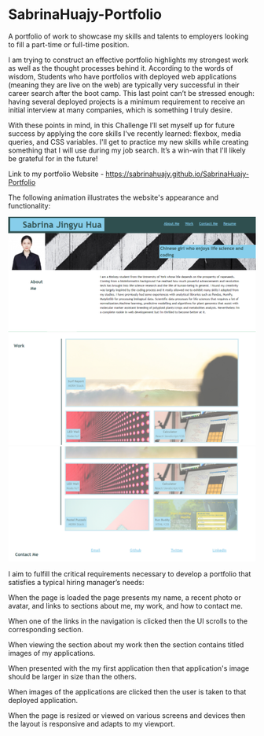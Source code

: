 # SabrinaHuajy-Portfolio

A portfolio of work to showcase my skills and talents to employers looking to fill a part-time or full-time position. 

I am trying to construct an effective portfolio highlights my strongest work as well as the thought processes behind it. According to the words of wisdom, Students who have portfolios with deployed web applications (meaning they are live on the web) are typically very successful in their career search after the boot camp. This last point can’t be stressed enough: having several deployed projects is a minimum requirement to receive an initial interview at many companies, which is something I truly desire.

With these points in mind, in this Challenge I’ll set myself up for future success by applying the core skills I've recently learned: flexbox, media queries, and CSS variables. I'll get to practice my new skills while creating something that I will use during my job search. It’s a win-win that I'll likely be grateful for in the future!

Link to my portfolio Website - https://sabrinahuajy.github.io/SabrinaHuajy-Portfolio

The following animation illustrates the website's appearance and functionality:
<br>

<img src="assets\images\screenshot1.PNG" alt="first screenshot of webpage interface">
<img src="assets\images\screenshot2.PNG" alt="second screenshot of webpage interface">
<img src="assets\images\screenshot3.PNG" alt="third screenshot of webpage interface">



I aim to fulfill the critical requirements necessary to develop a portfolio that satisfies a typical hiring manager’s needs:

When the page is loaded the page presents my name, a recent photo or avatar, and links to sections about me, my work, and how to contact me.

When one of the links in the navigation is clicked then the UI scrolls to the corresponding section.

When viewing the section about my work then the section contains titled images of my applications.

When presented with the my first application then that application's image should be larger in size than the others.

When images of the applications are clicked then the user is taken to that deployed application.

When the page is resized or viewed on various screens and devices then the layout is responsive and adapts to my viewport.